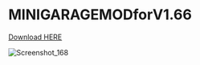 
# MINIGARAGEMODforV1.66



[Download HERE](https://github.com/plumbwicked/MINIGARAGEMODforV1.66/releases/download/v1.0/MINIGARAGEMODforV1.66.CT)


![Screenshot_168](https://user-images.githubusercontent.com/62859332/219815449-3f5633b2-8539-4b6a-be59-40c4301b3bc7.jpg)
